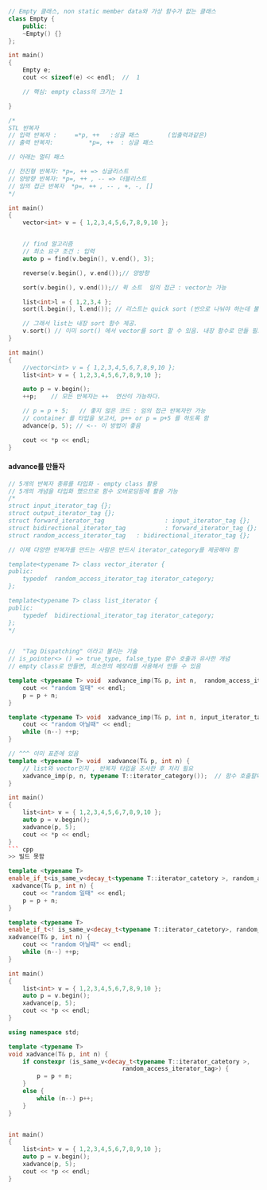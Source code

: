 
``` cpp
// Empty 클래스, non static member data와 가상 함수가 없는 클래스
class Empty {
	public:
	~Empty() {}
};

int main()
{
	Empty e;
	cout << sizeof(e) << endl;  //  1

	// 핵심: empty class의 크기는 1

}
```

``` cpp
/*
STL 반복자
// 입력 반복자 :		=*p, ++   :싱글 패스        (입출력과같은)
// 출력 반복자:			*p=, ++  : 싱글 패스

// 아래는 멀티 패스

// 전진형 반복자:	*p=, ++ => 싱글리스트
// 양방향 반복자:	*p=, ++ , -- => 더블리스트
// 임의 접근 반복자  *p=, ++ , -- , +, -, []
*/

int main()
{
	vector<int> v = { 1,2,3,4,5,6,7,8,9,10 };


	// find 알고리즘
	// 최소 요구 조건 : 입력
	auto p = find(v.begin(), v.end(), 3);

	reverse(v.begin(), v.end());// 양방향

	sort(v.begin(), v.end());// 퀵 소트  임의 접근 : vector는 가능

	list<int>l = { 1,2,3,4 };
	sort(l.begin(), l.end()); // 리스트는 quick sort (반으로 나눠야 하는데 불가) 불가

	// 그래서 list는 내장 sort 함수 제공. 
	v.sort() // 이미 sort() 에서 vector를 sort 할 수 있음. 내장 함수로 만들 필요 없음.	
}

```

``` cpp
int main()
{
	//vector<int> v = { 1,2,3,4,5,6,7,8,9,10 };
	list<int> v = { 1,2,3,4,5,6,7,8,9,10 };

	auto p = v.begin();
	++p;	// 모든 반복자는 ++  연산이 가능하다.

	// p = p + 5;	// 좋지 않은 코드 : 임의 접근 반복자만 가능
	// container 를 타입을 보고서, p++ or p = p+5 를 하도록 함
	advance(p, 5); // <-- 이 방법이 좋음

	cout << *p << endl;
}
```

#### advance를 만들자
``` cpp
// 5개의 반복자 종류를 타입화 - empty class 활용
// 5개의 개념을 타입화 했으므로 함수 오버로딩등에 활용 가능
/*
struct input_iterator_tag {};
struct output_iterator_tag {};
struct forward_iterator_tag					: input_iterator_tag {};
struct bidirectional_iterator_tag			: forward_iterator_tag {};
struct random_access_iterator_tag	: bidirectional_iterator_tag {};

// 이제 다양한 반복자를 만드는 사람은 반드시 iterator_category를 제공해야 함

template<typename T> class vector_iterator {
public:
	typedef  random_access_iterator_tag iterator_category;
};

template<typename T> class list_iterator {
public:
	typedef  bidirectional_iterator_tag iterator_category;
};
*/


//  "Tag Dispatching" 이라고 불리는 기술
// is_pointer<> () => true_type, false_type 함수 호출과 유사한 개념
// empty class로 만들면, 최소한의 메모리를 사용해서 만들 수 있음

template <typename T> void  xadvance_imp(T& p, int n,  random_access_iterator_tag) {
	cout << "random 일때" << endl;
	p = p + n;
}

template <typename T> void  xadvance_imp(T& p, int n, input_iterator_tag) {
	cout << "random 아닐때" << endl;
	while (n--) ++p;
}

// ^^^ 이미 표준에 있음
template <typename T> void  xadvance(T& p, int n) {
	// list와 vector인지 , 반복자 타입을 조사한 후 처리 필요
	xadvance_imp(p, n, typename T::iterator_category());  // 함수 호출할때 타입이 아닌 객체를 보내야 하므로 () 를 붙여줌
}

int main()
{
	list<int> v = { 1,2,3,4,5,6,7,8,9,10 };
	auto p = v.begin();
	xadvance(p, 5);
	cout << *p << endl;
}
``` cpp
>> 빌드 못함

template <typename T> 
enable_if_t<is_same_v<decay_t<typename T::iterator_catetory >, random_access_iterator_tag> >
 xadvance(T& p, int n) {
	cout << "random 일때" << endl;
	p = p + n;
}

template <typename T> 
enable_if_t<! is_same_v<decay_t<typename T::iterator_catetory>, random_access_iterator_tag> >
xadvance(T& p, int n) {
	cout << "random 아닐때" << endl;
	while (n--) ++p;
}

int main()
{
	list<int> v = { 1,2,3,4,5,6,7,8,9,10 };
	auto p = v.begin();
	xadvance(p, 5);
	cout << *p << endl;
}
```
``` cpp
using namespace std;

template <typename T>
void xadvance(T& p, int n) {
	if constexpr (is_same_v<decay_t<typename T::iterator_catetory >, 
								random_access_iterator_tag>) {
		p = p + n;
	}
	else {
		while (n--) p++;
	}
}


int main()
{
	list<int> v = { 1,2,3,4,5,6,7,8,9,10 };
	auto p = v.begin();
	xadvance(p, 5);
	cout << *p << endl;
}
```

``` cpp
```

``` cpp
```
``` cpp
```

``` cpp
```

``` cpp
```